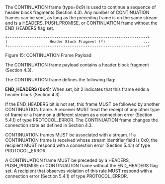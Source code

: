 The CONTINUATION frame (type=0x9) is used to continue a sequence of header block fragments (Section 4.3). Any number of CONTINUATION frames can be sent, as long as the preceding frame is on the same stream and is a HEADERS, PUSH_PROMISE, or CONTINUATION frame without the END_HEADERS flag set.

	+---------------------------------------------------------------+
	|                   Header Block Fragment (*)                 ...
	+---------------------------------------------------------------+
Figure 15: CONTINUATION Frame Payload

The CONTINUATION frame payload contains a header block fragment (Section 4.3).

The CONTINUATION frame defines the following flag:

**END_HEADERS (0x4):**
When set, bit 2 indicates that this frame ends a header block (Section 4.3). 

If the END_HEADERS bit is not set, this frame MUST be followed by another CONTINUATION frame. A receiver MUST treat the receipt of any other type of frame or a frame on a different stream as a connection error (Section 5.4.1) of type PROTOCOL_ERROR.
The CONTINUATION frame changes the connection state as defined in Section 4.3.

CONTINUATION frames MUST be associated with a stream. If a CONTINUATION frame is received whose stream identifier field is 0x0, the recipient MUST respond with a connection error (Section 5.4.1) of type PROTOCOL_ERROR.

A CONTINUATION frame MUST be preceded by a HEADERS, PUSH_PROMISE or CONTINUATION frame without the END_HEADERS flag set. A recipient that observes violation of this rule MUST respond with a connection error (Section 5.4.1) of type PROTOCOL_ERROR.

